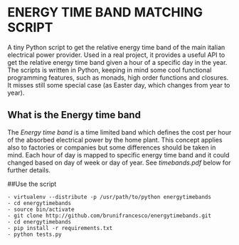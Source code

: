# ENERGY TIME BAND MATCHING SCRIPT

A tiny Python script to get the relative energy time band of the main italian electrical power provider. Used in a real project, 
it provides a useful API to get the relative energy time band given a hour of a specific day in the year.
The scripts is written in Python, keeping in mind some cool functional programming features, such as monads, high order functions and closures. 
It misses still some special case (as Easter day, which changes from year to year). 

## What is the Energy time band
The *Energy time band* is a time limited band which defines the cost per hour of the absorbed electrical power by the home plant. 
This concept applies also to factories or companies but some differences should be taken in mind.
Each hour of day is mapped to specific energy time band and it could changed based on day of week or day of year.
See *timebands.pdf* below for further details.

##Use the script

    - virtualenv --distribute -p /usr/path/to/python energytimebands
    - cd energytimebands
    - source bin/activate
    - git clone http://github.com/brunifrancesco/energytimebands.git
    - cd energytimebands
    - pip install -r requirements.txt
    - python tests.py
